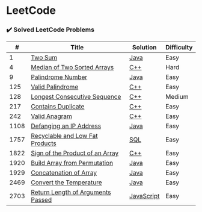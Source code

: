 LeetCode
========

### ✔️ Solved LeetCode Problems

<!-- | # | [Title](Website) | [Language](./Solutions/fileName) | Difficulty | --> 

| # | Title | Solution | Difficulty |
|---| ----- | -------- | ---------- |
| 1 | [Two Sum](https://leetcode.com/problems/two-sum/) | [Java](./Solutions/twoSum.java) | Easy |
| 4 | [Median of Two Sorted Arrays](https://leetcode.com/problems/median-of-two-sorted-arrays/) | [C++](./Solutions/medianOfTwoSortedArrays.cpp) | Hard |
| 9 | [Palindrome Number](https://leetcode.com/problems/palindrome-number/) | [Java](./Solutions/palindroneNumber.java) | Easy |
| 125 | [Valid Palindrome](https://leetcode.com/problems/valid-palindrome/) | [C++](./Solutions/validPalindrome.cpp) | Easy |
| 128 | [Longest Consecutive Sequence](https://leetcode.com/problems/longest-consecutive-sequence/) | [C++](./Solutions/longestConsecutiveSequence.cpp) | Medium |
| 217 | [Contains Duplicate](https://leetcode.com/problems/contains-duplicate/) | [C++](./Solutions/containsDuplicate.cpp) | Easy |
| 242 | [Valid Anagram](https://leetcode.com/problems/valid-anagram/) | [C++](./Solutions/validAnagram.cpp) | Easy |
| 1108 | [Defanging an IP Address](https://leetcode.com/problems/defanging-an-ip-address/) | [Java](./Solutions/defangingAnIPAddress.java) | Easy |
| 1757 | [Recyclable and Low Fat Products](https://leetcode.com/problems/recyclable-and-low-fat-products/) | [SQL](./Solutions/recyclableAndLowFatProducts.sql) | Easy |
| 1822 | [Sign of the Product of an Array](https://leetcode.com/problems/sign-of-the-product-of-an-array/) | [C++](./Solutions/signOfTheProductOfAnArray.cpp) | Easy |
| 1920 | [Build Array from Permutation](https://leetcode.com/problems/build-array-from-permutation/) | [Java](./Solutions/buildArrayFromPermutation.java) | Easy |
| 1929 | [Concatenation of Array](https://leetcode.com/problems/concatenation-of-array/) | [Java](./Solutions/concatenationOfArray.java) | Easy |
| 2469 | [Convert the Temperature](https://leetcode.com/problems/convert-the-temperature/) | [Java](./Solutions/convertTheTemperature.java) | Easy |
| 2703 | [Return Length of Arguments Passed](https://leetcode.com/problems/return-length-of-arguments-passed/) | [JavaScript](./Solutions/returnLengthOfArgumentsPassed.js) | Easy |

